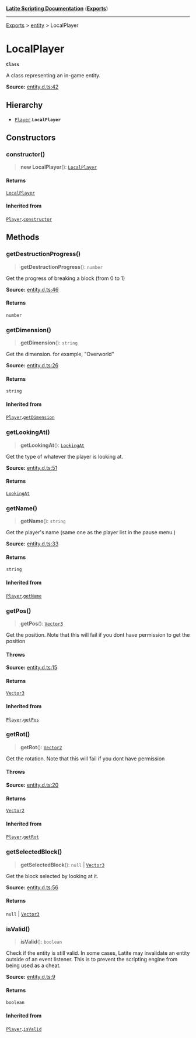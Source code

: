 [**Latite Scripting Documentation**](../../README.md) ([**Exports**](../../exports.md))

---

[Exports](../../exports.md) > [entity](../index.md) > LocalPlayer

# LocalPlayer

**`Class`**

A class representing an in-game entity.

**Source:** [entity.d.ts:42](https://github.com/LatiteScripting/latitescripting.github.io/blob/eee19f3/definitions/entity.d.ts#L42)

## Hierarchy

- [`Player`](class.Player.md).**`LocalPlayer`**

## Constructors

### constructor()

> **new LocalPlayer**(): [`LocalPlayer`](class.LocalPlayer.md)

#### Returns

[`LocalPlayer`](class.LocalPlayer.md)

#### Inherited from

[`Player`](class.Player.md).[`constructor`](class.Player.md#constructor)

## Methods

### getDestructionProgress()

> **getDestructionProgress**(): `number`

Get the progress of breaking a block (from 0 to 1)

**Source:** [entity.d.ts:46](https://github.com/LatiteScripting/latitescripting.github.io/blob/eee19f3/definitions/entity.d.ts#L46)

#### Returns

`number`

### getDimension()

> **getDimension**(): `string`

Get the dimension.
for example, "Overworld"

**Source:** [entity.d.ts:26](https://github.com/LatiteScripting/latitescripting.github.io/blob/eee19f3/definitions/entity.d.ts#L26)

#### Returns

`string`

#### Inherited from

[`Player`](class.Player.md).[`getDimension`](class.Player.md#getdimension)

### getLookingAt()

> **getLookingAt**(): [`LookingAt`](../enumerations/enumeration.LookingAt.md)

Get the type of whatever the player is looking at.

**Source:** [entity.d.ts:51](https://github.com/LatiteScripting/latitescripting.github.io/blob/eee19f3/definitions/entity.d.ts#L51)

#### Returns

[`LookingAt`](../enumerations/enumeration.LookingAt.md)

### getName()

> **getName**(): `string`

Get the player's name (same one as the player list in the pause menu.)

**Source:** [entity.d.ts:33](https://github.com/LatiteScripting/latitescripting.github.io/blob/eee19f3/definitions/entity.d.ts#L33)

#### Returns

`string`

#### Inherited from

[`Player`](class.Player.md).[`getName`](class.Player.md#getname)

### getPos()

> **getPos**(): [`Vector3`](../../module.graphics/classes/class.Vector3.md)

Get the position. Note that this will fail if you dont have permission to get the position

#### Throws

**Source:** [entity.d.ts:15](https://github.com/LatiteScripting/latitescripting.github.io/blob/eee19f3/definitions/entity.d.ts#L15)

#### Returns

[`Vector3`](../../module.graphics/classes/class.Vector3.md)

#### Inherited from

[`Player`](class.Player.md).[`getPos`](class.Player.md#getpos)

### getRot()

> **getRot**(): [`Vector2`](../../module.graphics/classes/class.Vector2.md)

Get the rotation. Note that this will fail if you dont have permission

#### Throws

**Source:** [entity.d.ts:20](https://github.com/LatiteScripting/latitescripting.github.io/blob/eee19f3/definitions/entity.d.ts#L20)

#### Returns

[`Vector2`](../../module.graphics/classes/class.Vector2.md)

#### Inherited from

[`Player`](class.Player.md).[`getRot`](class.Player.md#getrot)

### getSelectedBlock()

> **getSelectedBlock**(): `null` \| [`Vector3`](../../module.graphics/classes/class.Vector3.md)

Get the block selected by looking at it.

**Source:** [entity.d.ts:56](https://github.com/LatiteScripting/latitescripting.github.io/blob/eee19f3/definitions/entity.d.ts#L56)

#### Returns

`null` \| [`Vector3`](../../module.graphics/classes/class.Vector3.md)

### isValid()

> **isValid**(): `boolean`

Check if the entity is still valid. In some cases, Latite may invalidate an entity outside of an
event listener. This is to prevent the scripting engine from being used as a cheat.

**Source:** [entity.d.ts:9](https://github.com/LatiteScripting/latitescripting.github.io/blob/eee19f3/definitions/entity.d.ts#L9)

#### Returns

`boolean`

#### Inherited from

[`Player`](class.Player.md).[`isValid`](class.Player.md#isvalid)
